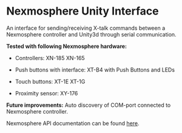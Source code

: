 # Nexmosphere Unity Interface

An interface for sending/receiving X-talk commands between a Nexmosphere controller and Unity3d through serial communication.

**Tested with following Nexmosphere hardware:**
- Controllers: XN-185 XN-165

- Push buttons with interface: XT-B4 with Push Buttons and LEDs

- Touch buttons: XT-1E XT-1G

- Proximity sensor: XY-176

**Future improvements:**
    Auto discovery of COM-port connected to Nexmosphere controller.

Nexmosphere API documentation can be found [here](https://www.nexmosphere.com/support).